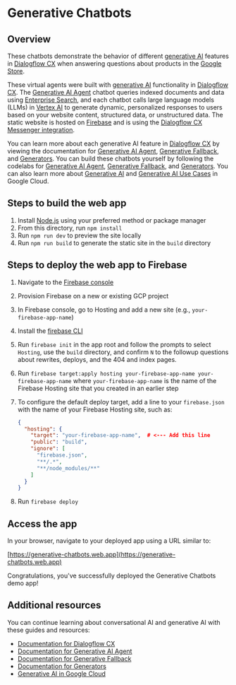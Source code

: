 # Generative Chatbots

## Overview

These chatbots demonstrate the behavior of different
[generative AI](https://cloud.google.com/ai/generative-ai) features in
[Dialogflow CX](https://cloud.google.com/dialogflow/cx/docs/basics) when
answering questions about products in the
[Google Store](https://store.google.com/).

These virtual agents were built with
[generative AI](https://cloud.google.com/ai/generative-ai) functionality in
[Dialogflow CX](https://cloud.google.com/dialogflow/cx/docs/basics). The
[Generative AI Agent](https://cloud.google.com/dialogflow/cx/docs/concept/generative-agent)
chatbot queries indexed documents and data using
[Enterprise Search](https://cloud.google.com/generative-ai-app-builder), and
each chatbot calls large language models (LLMs) in
[Vertex AI](https://cloud.google.com/vertex-ai) to generate dynamic,
personalized responses to users based on your website content, structured data,
or unstructured data. The static website is hosted on
[Firebase](https://firebase.google.com/) and is using the [Dialogflow CX
Messenger
integration](https://cloud.google.com/dialogflow/cx/docs/concept/integration/dialogflow-messenger).

You can learn more about each generative AI feature in
[Dialogflow CX](https://cloud.google.com/dialogflow/cx/docs/basics) by viewing
the documentation for
[Generative AI Agent](https://cloud.google.com/dialogflow/cx/docs/concept/generative-agent),
[Generative Fallback](https://cloud.google.com/dialogflow/cx/docs/concept/generative-fallback),
and
[Generators](https://cloud.google.com/dialogflow/cx/docs/concept/generators).
You can build these chatbots yourself by following the codelabs for [Generative
AI Agent](https://codelabs.developers.google.com/codelabs/gen-app-builder-chat),
[Generative Fallback](https://codelabs.developers.google.com/codelabs/dialogflow-generative-fallback),
and
[Generators](https://codelabs.developers.google.com/codelabs/dialogflow-generator).
You can also learn more about
[Generative AI](https://cloud.google.com/ai/generative-ai) and
[Generative AI Use Cases](https://cloud.google.com/use-cases/generative-ai) in
Google Cloud.

## Steps to build the web app

1. Install [Node.js](https://nodejs.org/en) using your preferred method or
   package manager
1. From this directory, run `npm install`
1. Run `npm run dev` to preview the site locally
1. Run `npm run build` to generate the static site in the `build` directory

## Steps to deploy the web app to Firebase

1. Navigate to the [Firebase console](https://console.firebase.google.com/)
1. Provision Firebase on a new or existing GCP project
1. In Firebase console, go to Hosting and add a new site (e.g.,
   `your-firebase-app-name`)
1. Install the [firebase CLI](https://firebase.google.com/docs/cli)
1. Run `firebase init` in the app root and follow the prompts to select
   `Hosting`, use the `build` directory, and confirm `N` to the followup
   questions about rewrites, deploys, and the 404 and index pages.
1. Run
   `firebase target:apply hosting your-firebase-app-name your-firebase-app-name`
   where `your-firebase-app-name` is the name of the Firebase Hosting site that
   you created in an earlier step
1. To configure the default deploy target, add a line to your `firebase.json`
   with the name of your Firebase Hosting site, such as:

   ```json
   {
     "hosting": {
       "target": "your-firebase-app-name",  # <--- Add this line
       "public": "build",
       "ignore": [
         "firebase.json",
         "**/.*",
         "**/node_modules/**"
       ]
     }
   }
   ```

1. Run `firebase deploy`

## Access the app

In your browser, navigate to your deployed app using a URL similar to:

[https://generative-chatbots.web.app](https://generative-chatbots.web.app)

Congratulations, you've successfully deployed the Generative Chatbots demo app!

## Additional resources

You can continue learning about conversational AI and generative AI with
these guides and resources:

- [Documentation for Dialogflow CX](https://cloud.google.com/dialogflow/cx/docs)
- [Documentation for Generative AI Agent](https://cloud.google.com/dialogflow/cx/docs/concept/generative-agent)
- [Documentation for Generative Fallback](https://cloud.google.com/dialogflow/cx/docs/concept/generative-fallback)
- [Documentation for Generators](https://cloud.google.com/dialogflow/cx/docs/concept/generators)
- [Generative AI in Google Cloud](https://cloud.google.com/ai/generative-ai)
